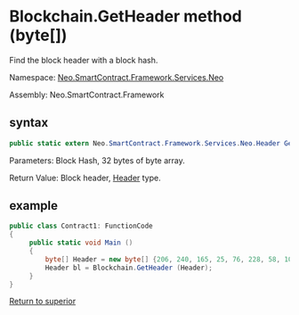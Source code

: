 # Blockchain.GetHeader method (byte[])

Find the block header with a block hash.

Namespace: [Neo.SmartContract.Framework.Services.Neo](../../neo.md)

Assembly: Neo.SmartContract.Framework

## syntax

```c#
public static extern Neo.SmartContract.Framework.Services.Neo.Header GetHeader (byte[] hash)
```

Parameters: Block Hash, 32 bytes of byte array.

Return Value: Block header, [Header](../Header.md) type.

## example

```c#
public class Contract1: FunctionCode
{
     public static void Main ()
     {
         byte[] Header = new byte[] {206, 240, 165, 25, 76, 228, 58, 100, 117, 184, 213, 171, 61, 96, 34, 234, 129, 116, 60, 71, 11, 231, 143, 195, 123, 5, 190, 250, 182, 14, 152};
         Header bl = Blockchain.GetHeader (Header);
     }
}
```



[Return to superior](../Blockchain.md)
